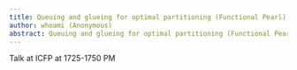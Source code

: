 ```yaml
---
title: Queuing and glueing for optimal partitioning (Functional Pearl)
author: whoami (Anonymous)
abstract: Queuing and glueing for optimal partitioning (Functional Pearl)
---
```


Talk at ICFP at 1725-1750 PM
